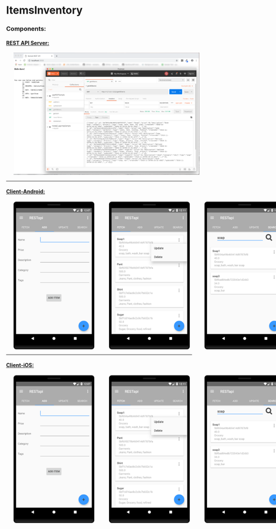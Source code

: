 # ItemsInventory


### Components:

#### [REST API Server:](https://github.com/ChandanAdiga/ItemsInventory/tree/master/NodeJS_ServerApps/)
<img src="https://github.com/ChandanAdiga/ItemsInventory/blob/master/Screenshot_Postman.png" width="720" hspace="20"/>

------

#### [Client-Android:](https://github.com/ChandanAdiga/ItemsInventory/tree/master/Client_Android/)
<div style="display:flex; flex-direction: row;">
  <img src="https://github.com/ChandanAdiga/ItemsInventory/blob/master/Client_Android/Screenshot_AddItem.png" height="400" hspace="20"/>
  <img src="https://github.com/ChandanAdiga/ItemsInventory/blob/master/Client_Android/Screenshot_FetchItemsMenu.png" height="400" hspace="20"/>
  <img src="https://github.com/ChandanAdiga/ItemsInventory/blob/master/Client_Android/Screenshot_SearchItems2.png" height="400" hspace="20"/>
</div>

------

#### [Client-iOS:](https://github.com/ChandanAdiga/ItemsInventory/tree/master/Client_iOS/)
<div style="display:flex; flex-direction: row;">
  <img src="https://github.com/ChandanAdiga/ItemsInventory/blob/master/Client_Android/Screenshot_AddItem.png" height="400" hspace="20"/>
  <img src="https://github.com/ChandanAdiga/ItemsInventory/blob/master/Client_Android/Screenshot_FetchItemsMenu.png" height="400" hspace="20"/>
  <img src="https://github.com/ChandanAdiga/ItemsInventory/blob/master/Client_Android/Screenshot_SearchItems2.png" height="400" hspace="20"/>
</div>
